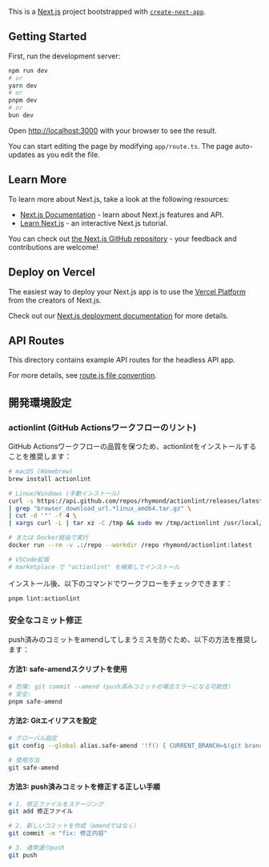 This is a [Next.js](https://nextjs.org) project bootstrapped with [`create-next-app`](https://nextjs.org/docs/app/api-reference/create-next-app).

## Getting Started

First, run the development server:

```bash
npm run dev
# or
yarn dev
# or
pnpm dev
# or
bun dev
```

Open [http://localhost:3000](http://localhost:3000) with your browser to see the result.

You can start editing the page by modifying `app/route.ts`. The page auto-updates as you edit the file.

## Learn More

To learn more about Next.js, take a look at the following resources:

- [Next.js Documentation](https://nextjs.org/docs) - learn about Next.js features and API.
- [Learn Next.js](https://nextjs.org/learn) - an interactive Next.js tutorial.

You can check out [the Next.js GitHub repository](https://github.com/vercel/next.js) - your feedback and contributions are welcome!

## Deploy on Vercel

The easiest way to deploy your Next.js app is to use the [Vercel Platform](https://vercel.com/new?utm_medium=default-template&filter=next.js&utm_source=create-next-app&utm_campaign=create-next-app-readme) from the creators of Next.js.

Check out our [Next.js deployment documentation](https://nextjs.org/docs/app/building-your-application/deploying) for more details.

## API Routes

This directory contains example API routes for the headless API app.

For more details, see [route.js file convention](https://nextjs.org/docs/app/api-reference/file-conventions/route).

## 開発環境設定

### actionlint (GitHub Actionsワークフローのリント)

GitHub Actionsワークフローの品質を保つため、actionlintをインストールすることを推奨します：

```bash
# macOS (Homebrew)
brew install actionlint

# Linux/Windows (手動インストール)
curl -s https://api.github.com/repos/rhymond/actionlint/releases/latest \
| grep "browser_download_url.*linux_amd64.tar.gz" \
| cut -d '"' -f 4 \
| xargs curl -L | tar xz -C /tmp && sudo mv /tmp/actionlint /usr/local/bin/

# または Docker経由で実行
docker run --rm -v .:/repo --workdir /repo rhymond/actionlint:latest

# VSCode拡張
# marketplace で "actionlint" を検索してインストール
```

インストール後、以下のコマンドでワークフローをチェックできます：

```bash
pnpm lint:actionlint
```

### 安全なコミット修正

push済みのコミットをamendしてしまうミスを防ぐため、以下の方法を推奨します：

#### 方法1: safe-amendスクリプトを使用

```bash
# 危険: git commit --amend (push済みコミットの場合エラーになる可能性)
# 安全:
pnpm safe-amend
```

#### 方法2: Gitエイリアスを設定

```bash
# グローバル設定
git config --global alias.safe-amend '!f() { CURRENT_BRANCH=$(git branch --show-current); HEAD_HASH=$(git rev-parse HEAD); if git show-ref --verify --quiet "refs/remotes/origin/$CURRENT_BRANCH" && git branch -r --contains "$HEAD_HASH" | grep -q "origin/$CURRENT_BRANCH"; then echo "🚫 エラー: 既にpush済みのコミットです！"; echo "新しいコミットを作成してください: git commit -m \"fix: 修正内容\""; exit 1; else git commit --amend "$@"; fi; }; f'

# 使用方法
git safe-amend
```

#### 方法3: push済みコミットを修正する正しい手順

```bash
# 1. 修正ファイルをステージング
git add 修正ファイル

# 2. 新しいコミットを作成（amendではなく）
git commit -m "fix: 修正内容"

# 3. 通常通りpush
git push
```

